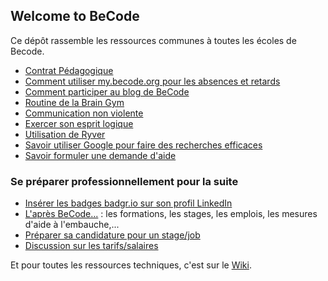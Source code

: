 ## Welcome to BeCode

Ce dépôt rassemble les ressources communes à toutes les écoles de Becode. 

- [Contrat Pédagogique](./contratpedagogique.md)
- [Comment utiliser my.becode.org pour les absences et retards](procedure-mybecode.md)
- [Comment participer au blog de BeCode](BlogBecode.md)
- [Routine de la Brain Gym](BrainGymRoutine.md)
- [Communication non violente](CommunicationNonViolente.md)
- [Exercer son esprit logique](EspritLogique.md)
- [Utilisation de Ryver](ryver.md)
- [Savoir utiliser Google pour faire des recherches efficaces](UtiliserGoogle.md)
- [Savoir formuler une demande d'aide](ObtenirAide.md)

### Se préparer professionnellement pour la suite
- [Insérer les badges badgr.io sur son profil LinkedIn](badges-de-competences.md)
- [L'après BeCode...](afterbecode.md) : les formations, les stages, les emplois, les mesures d'aide à l'embauche,...
- [Préparer sa candidature pour un stage/job](preparersacandidature.md)
- [Discussion sur les tarifs/salaires](https://gist.github.com/pixeline/aaba236316e49084700b6add496c298c)

Et pour toutes les ressources techniques, c'est sur le [Wiki](https://github.com/becodeorg/BeCode/wiki).
